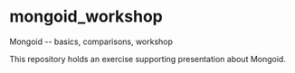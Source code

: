 mongoid_workshop
================

Mongoid -- basics, comparisons, workshop

This repository holds an exercise supporting presentation about Mongoid.
